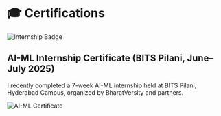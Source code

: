 # 🎓 Certifications

![Internship Badge](https://img.shields.io/badge/Internship-BITS%20Pilani%20AI--ML-blue?style=for-the-badge&logo=ai)

## AI-ML Internship Certificate (BITS Pilani, June–July 2025)

I recently completed a 7-week AI-ML internship held at BITS Pilani, Hyderabad Campus, organized by BharatVersity and partners.

![AI-ML Certificate](https://github.com/Anbu-Malligarjun-Sri/Certifications/blob/main/AI-ML_Anbu_Malligarjun_Sri.jpg?raw=true)
